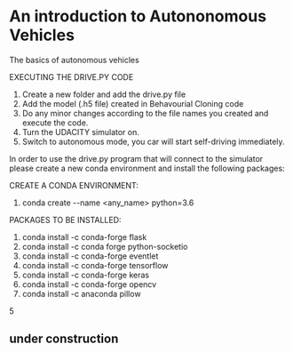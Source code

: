 # An introduction to Autononomous Vehicles

The basics of autonomous vehicles 

EXECUTING THE DRIVE.PY CODE
1) Create a new folder and add the drive.py file
2) Add the model (.h5 file) created in Behavourial Cloning code
3) Do any minor changes according to the file names you created and execute the code.
4) Turn the UDACITY simulator on.
5) Switch to autonomous mode, you car will start self-driving immediately.

In order to use the drive.py program that will connect to the simulator please create a new conda environment and install the following packages:

CREATE A CONDA ENVIRONMENT:
1) conda create --name <any_name> python=3.6

PACKAGES TO BE INSTALLED:
1) conda install -c conda-forge flask
2) conda install -c conda forge python-socketio
3) conda install -c conda-forge eventlet
4) conda install -c conda-forge tensorflow
5) conda install -c conda-forge keras
6) conda install -c conda-forge opencv
7) conda install -c anaconda pillow


5
## under construction
